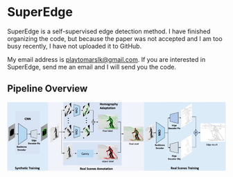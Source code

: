 # SuperEdge
SuperEdge is a self-supervised edge detection method.
I have finished organizing the code, but because the paper was not accepted and I am too busy recently, I have not uploaded it to GitHub. 

My email address is playtomarslk@gmail.com. If you are interested in SuperEdge, send me an email and I will send you the code.


## Pipeline Overview
![](./Image/overview.jpg)

